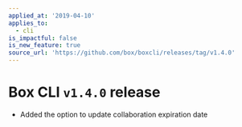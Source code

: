 ```yaml
---
applied_at: '2019-04-10'
applies_to:
  - cli
is_impactful: false
is_new_feature: true
source_url: 'https://github.com/box/boxcli/releases/tag/v1.4.0'
---
```


# Box CLI `v1.4.0` release

- Added the option to update collaboration expiration date